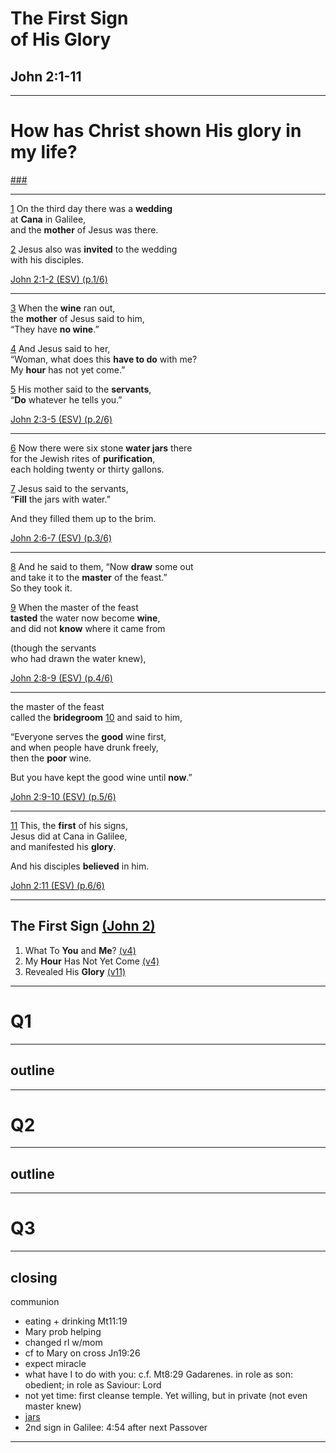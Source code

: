 <!-- .slide: <%= bg("unsplash-x8MZ2MoEKLE-stump-shoot.jpg") %> -->
# The First Sign <br/> of His Glory
## John 2:1-11

---
<!-- .slide: data-background="white" -->
# How has Christ shown His **glory** in my life?

[###](#/outline "secret")

---
[1](# "ref")
On the third day there was a **wedding** <br/>
at **Cana** in Galilee,<br/>
and the **mother** of Jesus was there.

[2](# "ref")
Jesus also was **invited** to the wedding <br/>
with his disciples.

[John 2:1-2 (ESV) (p.1/6)](# "ref")

---
[3](# "ref")
When the **wine** ran out,<br/>
the **mother** of Jesus said to him, <br/>
“They have **no wine**.”

[4](# "ref")
And Jesus said to her, <br/>
“Woman, what does this **have to do** with me?<br/>
My **hour** has not yet come.”

[5](# "ref")
His mother said to the **servants**,<br/>
“**Do** whatever he tells you.”

[John 2:3-5 (ESV) (p.2/6)](# "ref")

---
[6](# "ref")
Now there were six stone **water jars** there<br/>
for the Jewish rites of **purification**,<br/>
each holding twenty or thirty gallons.

[7](# "ref")
Jesus said to the servants, <br/>
“**Fill** the jars with water.”

And they filled them up to the brim.

[John 2:6-7 (ESV) (p.3/6)](# "ref")

---
[8](# "ref")
And he said to them, “Now **draw** some out <br/>
and take it to the **master** of the feast.” <br/>
So they took it.

[9](# "ref")
When the master of the feast <br/>
**tasted** the water now become **wine**, <br/>
and did not **know** where it came from

(though the servants <br/>
who had drawn the water knew),

[John 2:8-9 (ESV) (p.4/6)](# "ref")

---
the master of the feast <br/>
called the **bridegroom**
[10](# "ref")
and said to him,

“Everyone serves the **good** wine first,<br/>
and when people have drunk freely, <br/>
then the **poor** wine.

But you have kept the good wine until **now**.”

[John 2:9-10 (ESV) (p.5/6)](# "ref")

---
[11](# "ref")
This, the **first** of his signs, <br/>
Jesus did at Cana in Galilee, <br/>
and manifested his **glory**.

And his disciples **believed** in him.

[John 2:11 (ESV) (p.6/6)](# "ref")

---
<!-- .slide: <%= bg("unsplash-x8MZ2MoEKLE-stump-shoot.jpg") %> id="outline" -->
## The First Sign [(John 2)](# "ref")
1. What To **You** and **Me**? [(v4)](# "ref")
2. My **Hour** Has Not Yet Come [(v4)](# "ref")
3. Revealed His **Glory** [(v11)](# "ref")

---
<!-- .slide: data-background="white" -->
# Q1

---
## outline

---
<!-- .slide: data-background="white" -->
# Q2

---
## outline

---
<!-- .slide: data-background="white" -->
# Q3

---
<!-- .slide: <%= bg("unsplash-x8MZ2MoEKLE-stump-shoot.jpg") %> -->
## closing

>>>
communion
+ eating + drinking Mt11:19
+ Mary prob helping
+ changed rl w/mom
+ cf to Mary on cross Jn19:26
+ expect miracle
+ what have I to do with you: c.f. Mt8:29 Gadarenes. in role as son: obedient; in role as Saviour: Lord
+ not yet time: first cleanse temple. Yet willing, but in private (not even master knew)
+ [jars](https://www.biblicalarchaeology.org/daily/ancient-cultures/daily-life-and-practice/jewish-purification-stone-vessel-workshop-galilee/)
+ 2nd sign in Galilee: 4:54 after next Passover

---
<!-- .slide: <%= bg("unsplash-x8MZ2MoEKLE-stump-shoot.jpg") %> class="empty" -->
